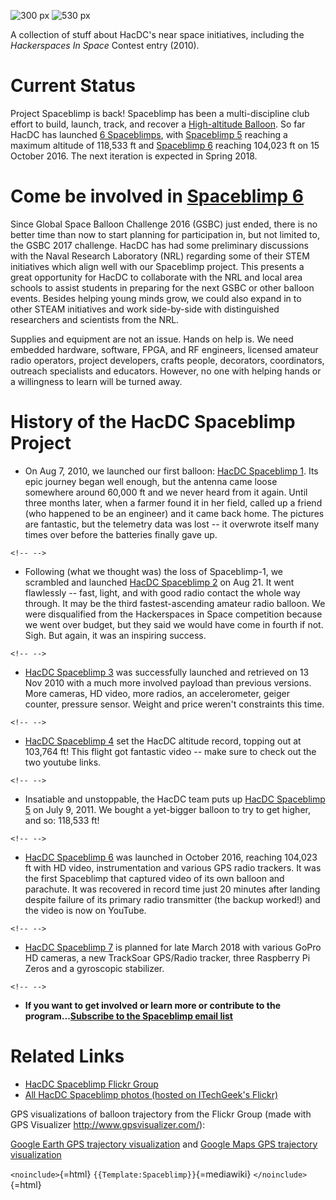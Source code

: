 ![ 300 px](_sb5_launch_still.jpg " 300 px") ![ 530
px](_sb3_IMG_6899_small.jpg " 530 px")

A collection of stuff about HacDC's near space initiatives, including
the *Hackerspaces In Space* Contest entry (2010).

# Current Status

Project Spaceblimp is back! Spaceblimp has been a multi-discipline club
effort to build, launch, track, and recover a [High-altitude
Balloon](https://en.wikipedia.org/wiki/High-altitude_balloon). So far
HacDC has launched [6 Spaceblimps](Template:Spaceblimp), with
[Spaceblimp 5](HacDC_Spaceblimp_5) reaching a maximum
altitude of 118,533 ft and [Spaceblimp 6](HacDC_Spaceblimp_6)
reaching 104,023 ft on 15 October 2016. The next iteration is expected
in Spring 2018.

# Come be involved in [Spaceblimp 6](HacDC_Spaceblimp_6)

Since Global Space Balloon Challenge 2016 (GSBC) just ended, there is no
better time than now to start planning for participation in, but not
limited to, the GSBC 2017 challenge. HacDC has had some preliminary
discussions with the Naval Research Laboratory (NRL) regarding some of
their STEM initiatives which align well with our Spaceblimp project.
This presents a great opportunity for HacDC to collaborate with the NRL
and local area schools to assist students in preparing for the next GSBC
or other balloon events. Besides helping young minds grow, we could also
expand in to other STEAM initiatives and work side-by-side with
distinguished researchers and scientists from the NRL.

Supplies and equipment are not an issue. Hands on help is. We need
embedded hardware, software, FPGA, and RF engineers, licensed amateur
radio operators, project developers, crafts people, decorators,
coordinators, outreach specialists and educators. However, no one with
helping hands or a willingness to learn will be turned away.

# History of the HacDC Spaceblimp Project

-   On Aug 7, 2010, we launched our first balloon: [HacDC Spaceblimp
    1](HacDC_Spaceblimp_1). Its epic journey began well
    enough, but the antenna came loose somewhere around 60,000 ft and we
    never heard from it again. Until three months later, when a farmer
    found it in her field, called up a friend (who happened to be an
    engineer) and it came back home. The pictures are fantastic, but the
    telemetry data was lost -- it overwrote itself many times over
    before the batteries finally gave up.

```{=html}
<!-- -->
```
-   Following (what we thought was) the loss of Spaceblimp-1, we
    scrambled and launched [HacDC Spaceblimp
    2](HacDC_Spaceblimp_2) on Aug 21. It went flawlessly --
    fast, light, and with good radio contact the whole way through. It
    may be the third fastest-ascending amateur radio balloon. We were
    disqualified from the Hackerspaces in Space competition because we
    went over budget, but they said we would have come in fourth if not.
    Sigh. But again, it was an inspiring success.

```{=html}
<!-- -->
```
-   [HacDC Spaceblimp 3](HacDC_Spaceblimp_3) was successfully
    launched and retrieved on 13 Nov 2010 with a much more involved
    payload than previous versions. More cameras, HD video, more radios,
    an accelerometer, geiger counter, pressure sensor. Weight and price
    weren't constraints this time.

```{=html}
<!-- -->
```
-   [HacDC Spaceblimp 4](HacDC_Spaceblimp_4) set the HacDC
    altitude record, topping out at 103,764 ft! This flight got
    fantastic video -- make sure to check out the two youtube links.

```{=html}
<!-- -->
```
-   Insatiable and unstoppable, the HacDC team puts up [HacDC Spaceblimp
    5](HacDC_Spaceblimp_5) on July 9, 2011. We bought a
    yet-bigger balloon to try to get higher, and so: 118,533 ft!

```{=html}
<!-- -->
```
-   [HacDC Spaceblimp 6](HacDC_Spaceblimp_6) was launched in
    October 2016, reaching 104,023 ft with HD video, instrumentation and
    various GPS radio trackers. It was the first Spaceblimp that
    captured video of its own balloon and parachute. It was recovered in
    record time just 20 minutes after landing despite failure of its
    primary radio transmitter (the backup worked!) and the video is now
    on YouTube.

```{=html}
<!-- -->
```
-   [HacDC Spaceblimp 7](HacDC_Spaceblimp_7) is planned for
    late March 2018 with various GoPro HD cameras, a new TrackSoar
    GPS/Radio tracker, three Raspberry Pi Zeros and a gyroscopic
    stabilizer.

```{=html}
<!-- -->
```
-   **If you want to get involved or learn more or contribute to the
    program...[Subscribe to the Spaceblimp email
    list](http://hacdc.org/mailman/listinfo/spaceblimp)**

# Related Links

-   [HacDC Spaceblimp Flickr
    Group](http://www.flickr.com/groups/spaceblimp/)
-   [All HacDC Spaceblimp photos (hosted on ITechGeek's
    Flickr)](https://www.flickr.com/photos/itechgeek/collections/72157627971098680/)

GPS visualizations of balloon trajectory from the Flickr Group (made
with GPS Visualizer <http://www.gpsvisualizer.com/>):

[Google Earth GPS trajectory
visualization](http://www.flickr.com/photos/79273063@N00/4946912327/)
and [Google Maps GPS trajectory
visualization](http://www.flickr.com/photos/79273063@N00/4947501800/)

`<noinclude>`{=html} `{{Template:Spaceblimp}}`{=mediawiki}
`</noinclude>`{=html}

